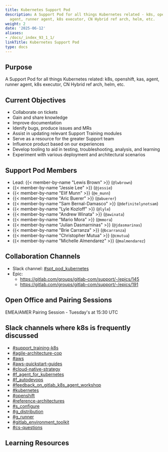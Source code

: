 ```yaml
---
title: Kubernetes Support Pod
description: A Support Pod for all things Kubernetes related - k8s, openshift, kas,
  agent, runner agent, k8s executor, CN Hybrid ref arch, helm, etc.
weight: 2
date: '2025-06-12'
aliases:
- /docs/_index_93_1_1/
linkTitle: Kubernetes Support Pod
type: docs
---
```


## Purpose

A Support Pod for all things Kubernetes related: k8s, openshift, kas, agent, runner agent, k8s executor, CN Hybrid ref arch, helm, etc.

## Current Objectives

- Collaborate on tickets
- Gain and share knowledge
- Improve documentation
- Idenify bugs, produce issues and MRs
- Assist in updating relevant Support Training modules
- Serve as a resource for the greater Support team
- Influence product based on our experiences
- Develop tooling to aid in testing, troubleshooting, analysis, and learning
- Experiment with various deployment and architectural scenarios

## Support Pod Members

- Lead: {{< member-by-name "Lewis Brown" >}} (`@lwbrown`)
- {{< member-by-name "Jessie Lee" >}} (`@jessie`)
- {{< member-by-name "Elif Munn" >}} (`@e_munn`)
- {{< member-by-name "Aric Buerer" >}} (`@abuerer`)
- {{< member-by-name "Sam Bernal-Damasco" >}} (`@definitelynotsam`)
- {{< member-by-name "Lyle Kozloff" >}} (`@lyle`)
- {{< member-by-name "Andrew Winata" >}} (`@awinata`)
- {{< member-by-name "Mario Mora" >}} (`@mmora`)
- {{< member-by-name "Julian Dasmarninas" >}} (`@jdasmarinas`)
- {{< member-by-name "Brie Carranza" >}} (`@bcarranza`)
- {{< member-by-name "Christopher Mutua" >}} (`@cmutua`)
- {{< member-by-name "Michelle Almendarez" >}} (`@malmendarez`)

## Collaboration Channels

- Slack channel: [#spt_pod_kubernetes](https://gitlab.slack.com/archives/C03U2N3180K/)
- Epic:
  - https://gitlab.com/groups/gitlab-com/support/-/epics/145
  - https://gitlab.com/groups/gitlab-com/support/-/epics/191

## Open Office and Pairing Sessions

EMEA/AMER Pairing Session - Tuesday's at 15:30 UTC

## Slack channels where k8s is frequently discussed

- [#support_training-k8s](https://app.slack.com/client/T02592416/CRN64045C/rimeto_profile/UPW2KHFMX)
- [#agile-architecture-cop](https://app.slack.com/client/T02592416/C03MAD5051U/rimeto_profile/UPW2KHFMX)
- [#aws](https://app.slack.com/client/T02592416/C4G408ZQ8/rimeto_profile/UPW2KHFMX)
- [#aws-quickstart-guides](https://app.slack.com/client/T02592416/C01MNKBTLDR/rimeto_profile/UPW2KHFMX)
- [#cloud-native-strategy](https://app.slack.com/client/T02592416/C02SX56SSKE/rimeto_profile/UPW2KHFMX)
- [#f_agent_for_kubernetes](https://app.slack.com/client/T02592416/C015U1TKV4M/thread/C015U1TKV4M-1660940872.562939)
- [#f_autodevops](https://app.slack.com/client/T02592416/CAP6K884U/thread/C015U1TKV4M-1660940872.562939)
- [#feedback_on_gitlab_k8s_agent_workshop](https://app.slack.com/client/T02592416/C035DVBAP27/thread/C015U1TKV4M-1660940872.562939)
- [#kubernetes](https://app.slack.com/client/T02592416/C3UCHUA76/thread/C015U1TKV4M-1660940872.562939)
- [#openshift](https://app.slack.com/client/T02592416/CJ74CL3L4/thread/C015U1TKV4M-1660940872.562939)
- [#reference-architectures](https://app.slack.com/client/T02592416/C015V8PDUSW/thread/C015U1TKV4M-1660940872.562939)
- [#s_configure](https://app.slack.com/client/T02592416/CB07X8AQ3/thread/C015U1TKV4M-1660940872.562939)
- [#g_distribution](https://app.slack.com/client/T02592416/C1FCTU4BE/thread/C015U1TKV4M-1660940872.562939)
- [#g_runner](https://app.slack.com/client/T02592416/CBQ76ND6W/thread/C015U1TKV4M-1660940872.562939)
- [#gitlab_environment_toolkit](https://app.slack.com/client/T02592416/C01DE8TA545/thread/C015U1TKV4M-1660940872.562939)
- [#cs-questions](https://app.slack.com/client/T02592416/CR5JLJEEM/thread/C015U1TKV4M-1660940872.562939)

## Learning Resources
